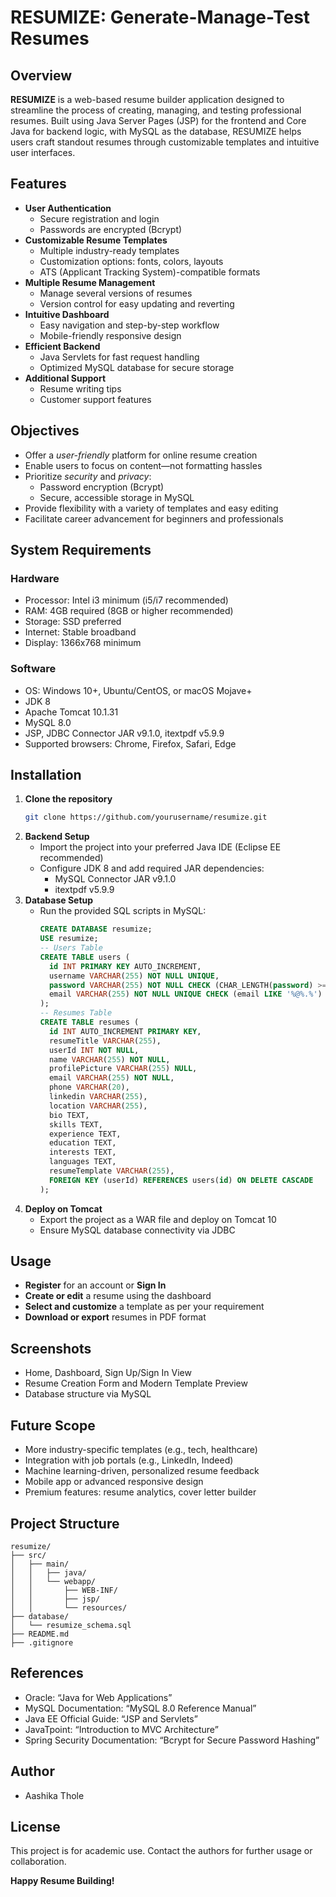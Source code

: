 # RESUMIZE: Generate-Manage-Test Resumes

## Overview

**RESUMIZE** is a web-based resume builder application designed to streamline the process of creating, managing, and testing professional resumes. Built using Java Server Pages (JSP) for the frontend and Core Java for backend logic, with MySQL as the database, RESUMIZE helps users craft standout resumes through customizable templates and intuitive user interfaces.

## Features

- **User Authentication**
  - Secure registration and login
  - Passwords are encrypted (Bcrypt)
- **Customizable Resume Templates**
  - Multiple industry-ready templates
  - Customization options: fonts, colors, layouts
  - ATS (Applicant Tracking System)-compatible formats
- **Multiple Resume Management**
  - Manage several versions of resumes
  - Version control for easy updating and reverting
- **Intuitive Dashboard**
  - Easy navigation and step-by-step workflow
  - Mobile-friendly responsive design
- **Efficient Backend**
  - Java Servlets for fast request handling
  - Optimized MySQL database for secure storage
- **Additional Support**
  - Resume writing tips
  - Customer support features

## Objectives

- Offer a *user-friendly* platform for online resume creation
- Enable users to focus on content—not formatting hassles
- Prioritize *security* and *privacy*:
  - Password encryption (Bcrypt)
  - Secure, accessible storage in MySQL
- Provide flexibility with a variety of templates and easy editing
- Facilitate career advancement for beginners and professionals

## System Requirements

### Hardware
- Processor: Intel i3 minimum (i5/i7 recommended)
- RAM: 4GB required (8GB or higher recommended)
- Storage: SSD preferred
- Internet: Stable broadband
- Display: 1366x768 minimum

### Software
- OS: Windows 10+, Ubuntu/CentOS, or macOS Mojave+
- JDK 8
- Apache Tomcat 10.1.31
- MySQL 8.0
- JSP, JDBC Connector JAR v9.1.0, itextpdf v5.9.9
- Supported browsers: Chrome, Firefox, Safari, Edge

## Installation

1. **Clone the repository**
    ```bash
    git clone https://github.com/yourusername/resumize.git
    ```
2. **Backend Setup**
    - Import the project into your preferred Java IDE (Eclipse EE recommended)
    - Configure JDK 8 and add required JAR dependencies:
      - MySQL Connector JAR v9.1.0
      - itextpdf v5.9.9
3. **Database Setup**
    - Run the provided SQL scripts in MySQL:
      ```sql
      CREATE DATABASE resumize;
      USE resumize;
      -- Users Table
      CREATE TABLE users (
        id INT PRIMARY KEY AUTO_INCREMENT,
        username VARCHAR(255) NOT NULL UNIQUE,
        password VARCHAR(255) NOT NULL CHECK (CHAR_LENGTH(password) >= 4),
        email VARCHAR(255) NOT NULL UNIQUE CHECK (email LIKE '%@%.%')
      );
      -- Resumes Table
      CREATE TABLE resumes (
        id INT AUTO_INCREMENT PRIMARY KEY,
        resumeTitle VARCHAR(255),
        userId INT NOT NULL,
        name VARCHAR(255) NOT NULL,
        profilePicture VARCHAR(255) NULL,
        email VARCHAR(255) NOT NULL,
        phone VARCHAR(20),
        linkedin VARCHAR(255),
        location VARCHAR(255),
        bio TEXT,
        skills TEXT,
        experience TEXT,
        education TEXT,
        interests TEXT,
        languages TEXT,
        resumeTemplate VARCHAR(255),
        FOREIGN KEY (userId) REFERENCES users(id) ON DELETE CASCADE
      );
      ```
4. **Deploy on Tomcat**
    - Export the project as a WAR file and deploy on Tomcat 10
    - Ensure MySQL database connectivity via JDBC

## Usage

- **Register** for an account or **Sign In**
- **Create or edit** a resume using the dashboard
- **Select and customize** a template as per your requirement
- **Download or export** resumes in PDF format

## Screenshots

- Home, Dashboard, Sign Up/Sign In View
- Resume Creation Form and Modern Template Preview
- Database structure via MySQL

## Future Scope

- More industry-specific templates (e.g., tech, healthcare)
- Integration with job portals (e.g., LinkedIn, Indeed)
- Machine learning-driven, personalized resume feedback
- Mobile app or advanced responsive design
- Premium features: resume analytics, cover letter builder

## Project Structure

```
resumize/
├── src/
│   ├── main/
│   │   ├── java/
│   │   └── webapp/
│   │       ├── WEB-INF/
│   │       ├── jsp/
│   │       └── resources/
├── database/
│   └── resumize_schema.sql
├── README.md
├── .gitignore
```

## References

- Oracle: “Java for Web Applications”
- MySQL Documentation: “MySQL 8.0 Reference Manual”
- Java EE Official Guide: “JSP and Servlets”
- JavaTpoint: “Introduction to MVC Architecture”
- Spring Security Documentation: “Bcrypt for Secure Password Hashing”

## Author
- Aashika Thole

## License
This project is for academic use. Contact the authors for further usage or collaboration.

**Happy Resume Building!**
